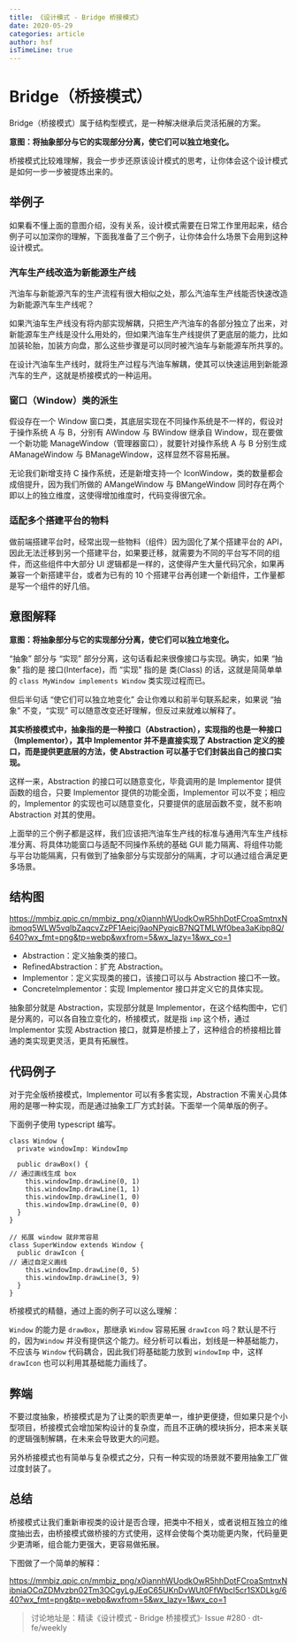 ```yaml
---
title: 《设计模式 - Bridge 桥接模式》
date: 2020-05-29
categories: article
author: hsf
isTimeLine: true
---
```


# **Bridge（桥接模式）**

Bridge（桥接模式）属于结构型模式，是一种解决继承后灵活拓展的方案。

**意图：将抽象部分与它的实现部分分离，使它们可以独立地变化。**

桥接模式比较难理解，我会一步步还原该设计模式的思考，让你体会这个设计模式是如何一步一步被提炼出来的。

## **举例子**

如果看不懂上面的意图介绍，没有关系，设计模式需要在日常工作里用起来，结合例子可以加深你的理解，下面我准备了三个例子，让你体会什么场景下会用到这种设计模式。

### **汽车生产线改造为新能源生产线**

汽油车与新能源汽车的生产流程有很大相似之处，那么汽油车生产线能否快速改造为新能源汽车生产线呢？

如果汽油车生产线没有将内部实现解耦，只把生产汽油车的各部分独立了出来，对新能源车生产线是没什么用处的，但如果汽油车生产线提供了更底层的能力，比如加装轮胎，加装方向盘，那么这些步骤是可以同时被汽油车与新能源车所共享的。

在设计汽油车生产线时，就将生产过程与汽油车解耦，使其可以快速运用到新能源汽车的生产，这就是桥接模式的一种运用。

### **窗口（Window）类的派生**

假设存在一个 Window 窗口类，其底层实现在不同操作系统是不一样的，假设对于操作系统 A 与 B，分别有 AWindow 与 BWindow 继承自 Window，现在要做一个新功能 ManageWindow（管理器窗口），就要针对操作系统 A 与 B 分别生成 AManageWindow 与 BManageWindow，这样显然不容易拓展。

无论我们新增支持 C 操作系统，还是新增支持一个 IconWindow，类的数量都会成倍提升，因为我们所做的 AMangeWindow 与 BMangeWindow 同时存在两个即以上的独立维度，这使得增加维度时，代码变得很冗余。

### **适配多个搭建平台的物料**

做前端搭建平台时，经常出现一些物料（组件）因为固化了某个搭建平台的 API，因此无法迁移到另一个搭建平台，如果要迁移，就需要为不同的平台写不同的组件，而这些组件中大部分 UI 逻辑都是一样的，这使得产生大量代码冗余，如果再兼容一个新搭建平台，或者为已有的 10 个搭建平台再创建一个新组件，工作量都是写一个组件的好几倍。

## **意图解释**

**意图：将抽象部分与它的实现部分分离，使它们可以独立地变化。**

“抽象” 部分与 “实现” 部分分离，这句话看起来很像接口与实现。确实，如果 “抽象” 指的是 接口(Interface)，而 “实现” 指的是 类(Class) 的话，这就是简简单单的 `class MyWindow implements Window` 类实现过程而已。

但后半句话 “使它们可以独立地变化” 会让你难以和前半句联系起来，如果说 “抽象” 不变，“实现” 可以随意改变还好理解，但反过来就难以解释了。

**其实桥接模式中，抽象指的是一种接口（Abstraction），实现指的也是一种接口（Implementor），其中 Implementor 并不是直接实现了 Abstraction 定义的接口，而是提供更底层的方法，使 Abstraction 可以基于它们封装出自己的接口实现。**

这样一来，Abstraction 的接口可以随意变化，毕竟调用的是 Implementor 提供函数的组合，只要 Implementor 提供的功能全面，Implementor 可以不变；相应的，Implementor 的实现也可以随意变化，只要提供的底层函数不变，就不影响 Abstraction 对其的使用。

上面举的三个例子都是这样，我们应该把汽油车生产线的标准与通用汽车生产线标准分离、将具体功能窗口与适配不同操作系统的基础 GUI 能力隔离、将组件功能与平台功能隔离，只有做到了抽象部分与实现部分的隔离，才可以通过组合满足更多场景。

## **结构图**

https://mmbiz.qpic.cn/mmbiz_png/x0iannhWUodkOwR5hhDotFCroaSmtnxNibmoq5WLW5vqIbZaqcvZzPF1Aeicj9aoNPyqicB7NQTMLWf0bea3aKibp8Q/640?wx_fmt=png&tp=webp&wxfrom=5&wx_lazy=1&wx_co=1

- Abstraction：定义抽象类的接口。
- RefinedAbstraction：扩充 Abstraction。
- Implementor：定义实现类的接口，该接口可以与 Abstraction 接口不一致。
- ConcreteImplementor：实现 Implementor 接口并定义它的具体实现。

抽象部分就是 Abstraction，实现部分就是 Implementor，在这个结构图中，它们是分离的，可以各自独立变化的，桥接模式，就是指 `imp` 这个桥，通过 Implementor 实现 Abstraction 接口，就算是桥接上了，这种组合的桥接相比普通的类实现更灵活，更具有拓展性。

## **代码例子**

对于完全版桥接模式，Implementor 可以有多套实现，Abstraction 不需关心具体用的是哪一种实现，而是通过抽象工厂方式封装。下面举一个简单版的例子。

下面例子使用 typescript 编写。

```
class Window {
  private windowImp: WindowImp

  public drawBox() {
// 通过画线生成 box
    this.windowImp.drawLine(0, 1)
    this.windowImp.drawLine(1, 1)
    this.windowImp.drawLine(1, 0)
    this.windowImp.drawLine(0, 0)
  }
}

// 拓展 window 就非常容易
class SuperWindow extends Window {
  public drawIcon {
// 通过自定义画线
    this.windowImp.drawLine(0, 5)
    this.windowImp.drawLine(3, 9)
  }
}
```

桥接模式的精髓，通过上面的例子可以这么理解：

`Window` 的能力是 `drawBox`，那继承 `Window` 容易拓展 `drawIcon` 吗？默认是不行的，因为`Window` 并没有提供这个能力。经分析可以看出，划线是一种基础能力，不应该与 `Window` 代码耦合，因此我们将基础能力放到 `windowImp` 中，这样 `drawIcon` 也可以利用其基础能力画线了。

## **弊端**

不要过度抽象，桥接模式是为了让类的职责更单一，维护更便捷，但如果只是个小型项目，桥接模式会增加架构设计的复杂度，而且不正确的模块拆分，把本来关联的逻辑强制解耦，在未来会导致更大的问题。

另外桥接模式也有简单与复杂模式之分，只有一种实现的场景就不要用抽象工厂做过度封装了。

## **总结**

桥接模式让我们重新审视类的设计是否合理，把类中不相关，或者说相互独立的维度抽出去，由桥接模式做桥接的方式使用，这样会使每个类功能更内聚，代码量更少更清晰，组合能力更强大，更容易做拓展。

下图做了一个简单的解释：

https://mmbiz.qpic.cn/mmbiz_png/x0iannhWUodkOwR5hhDotFCroaSmtnxNibniaOCqZDMvzbn02Tm3OCgyLgJEqC65UKnDvWUt0FfWbcl5cr1SXDLkg/640?wx_fmt=png&tp=webp&wxfrom=5&wx_lazy=1&wx_co=1

> 讨论地址是：精读《设计模式 - Bridge 桥接模式》· Issue #280 · dt-fe/weekly

